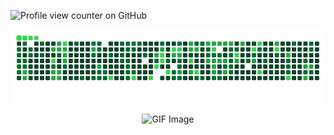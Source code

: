 ![Profile view counter on GitHub](https://komarev.com/ghpvc/?username=DikshantBadawadagi)

![Snake eating DIKSHANT](https://raw.githubusercontent.com/DikshantBadawadagi/DikshantBadawadagi/output/dikshant-snake.gif)

<p align="center">
  <img src="https://repository-images.githubusercontent.com/588181932/e36ec678-7984-4cdd-8e4c-a3932772ff8e" alt="GIF Image" />
</p>
